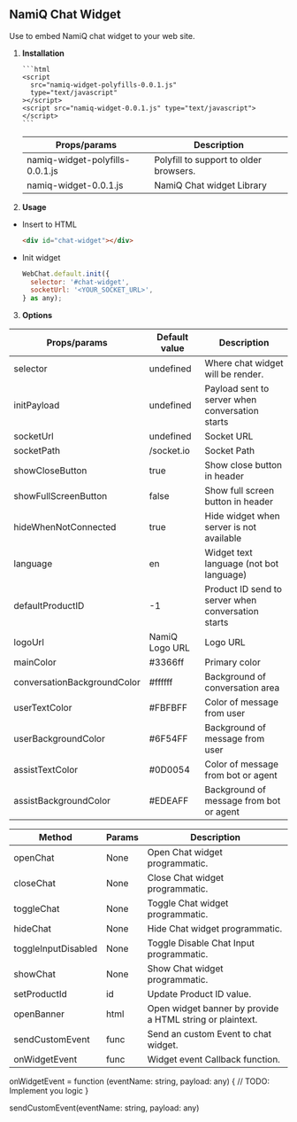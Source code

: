 ## NamiQ Chat Widget

Use to embed NamiQ chat widget to your web site.

1.  **Installation**

        ```html
        <script
          src="namiq-widget-polyfills-0.0.1.js"
          type="text/javascript"
        ></script>
        <script src="namiq-widget-0.0.1.js" type="text/javascript"></script>
        ```

    | Props/params                    | Description                            |
    | ------------------------------- | -------------------------------------- |
    | namiq-widget-polyfills-0.0.1.js | Polyfill to support to older browsers. |
    | namiq-widget-0.0.1.js           | NamiQ Chat widget Library              |

2.  **Usage**

- Insert to HTML
  ```html
  <div id="chat-widget"></div>
  ```
- Init widget
  ```javascript
  WebChat.default.init({
    selector: '#chat-widget',
    socketUrl: '<YOUR_SOCKET_URL>',
  } as any);
  ```

3.  **Options**

| Props/params                | Default value  | Description                                        |
| --------------------------- | -------------- | -------------------------------------------------- |
| selector                    | undefined      | Where chat widget will be render.                  |
| initPayload                 | undefined      | Payload sent to server when conversation starts    |
| socketUrl                   | undefined      | Socket URL                                         |
| socketPath                  | /socket.io     | Socket Path                                        |
| showCloseButton             | true           | Show close button in header                        |
| showFullScreenButton        | false          | Show full screen button in header                  |
| hideWhenNotConnected        | true           | Hide widget when server is not available           |
| language                    | en             | Widget text language (not bot language)            |
| defaultProductID            | -1             | Product ID send to server when conversation starts |
| logoUrl                     | NamiQ Logo URL | Logo URL                                           |
| mainColor                   | #3366ff        | Primary color                                      |
| conversationBackgroundColor | #ffffff        | Background of conversation area                    |
| userTextColor               | #FBFBFF        | Color of message from user                         |
| userBackgroundColor         | #6F54FF        | Background of message from user                    |
| assistTextColor             | #0D0054        | Color of message from bot or agent                 |
| assistBackgroundColor       | #EDEAFF        | Background of message from bot or agent            |

| Method              | Params | Description                                               |
| ------------------- | ------ | --------------------------------------------------------- |
| openChat            | None   | Open Chat widget programmatic.                            |
| closeChat           | None   | Close Chat widget programmatic.                           |
| toggleChat          | None   | Toggle Chat widget programmatic.                          |
| hideChat            | None   | Hide Chat widget programmatic.                            |
| toggleInputDisabled | None   | Toggle Disable Chat Input programmatic.                   |
| showChat            | None   | Show Chat widget programmatic.                            |
| setProductId        | id     | Update Product ID value.                                  |
| openBanner          | html   | Open widget banner by provide a HTML string or plaintext. |
| sendCustomEvent     | func   | Send an custom Event to chat widget.                      |
| onWidgetEvent       | func   | Widget event Callback function.                           |

onWidgetEvent = function (eventName: string, payload: any) {
// TODO: Implement you logic
}

sendCustomEvent(eventName: string, payload: any)
